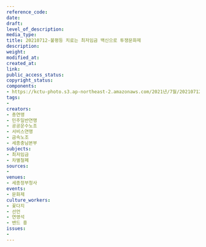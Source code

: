 ```yaml
---
reference_code: 
date: 
draft: 
level_of_description: 
media_type: 
title: 20210712-불평등 치료는 최저임금 백신으로 투쟁문화제
description: 
weight: 
modified_at: 
created_at: 
link: 
public_access_status: 
copyright_status: 
components:
- https://kctu-photo.s3.ap-northeast-2.amazonaws.com/2021년/7월/20210712-불평등+치료는+최저임금+백신으로+투쟁문화제/_1D20919.jpg
tags:
- 
creators:
- 총연맹
- 민주일반연맹
- 공공운수노조
- 서비스연맹
- 금속노조
- 세종충남본부
subjects:
- 최저임금
- 차별철폐
sources:
- 
venues:
- 세종정부청사
events:
- 문화제
culture_workers:
- 꽃다지
- 선언
- 연영석
- 밴드 흥
issues:
- 
---
```

